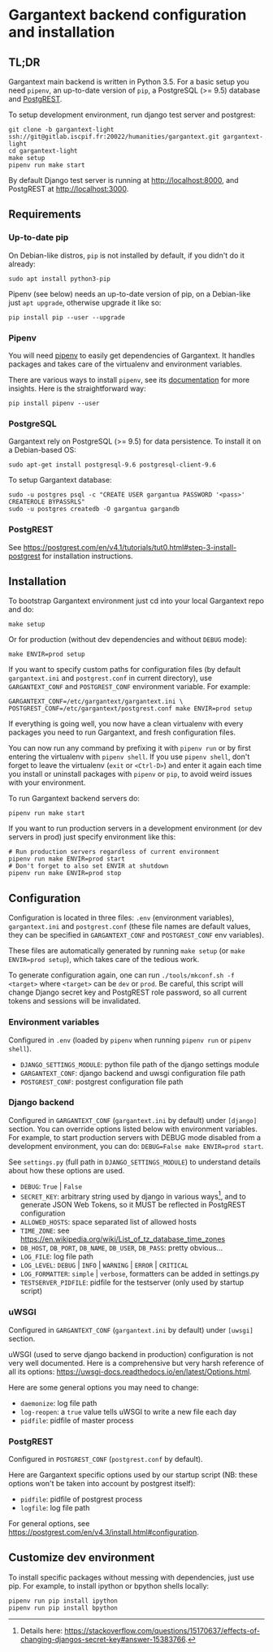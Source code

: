 # Gargantext backend configuration and installation

## TL;DR

Gargantext main backend is written in Python 3.5. For a basic setup you need
`pipenv`, an up-to-date version of `pip`, a PostgreSQL (>= 9.5) database and
[PostgREST](https://postgrest.com/).

To setup development environment, run django test server and postgrest:

    git clone -b gargantext-light ssh://git@gitlab.iscpif.fr:20022/humanities/gargantext.git gargantext-light
    cd gargantext-light
    make setup
    pipenv run make start

By default Django test server is running at <http://localhost:8000>, and
PostgREST at <http://localhost:3000>.


## Requirements

### Up-to-date pip

On Debian-like distros, `pip` is not installed by default, if you didn't do it
already:

    sudo apt install python3-pip

Pipenv (see below) needs an up-to-date version of pip, on a Debian-like just
`apt upgrade`, otherwise upgrade it like so:

    pip install pip --user --upgrade

### Pipenv

You will need [pipenv][1] to easily get dependencies of Gargantext.
It handles packages and takes care of the virtualenv and environment variables.

There are various ways to install `pipenv`, see its [documentation][2] for more
insights. Here is the straightforward way:

    pip install pipenv --user

[1]: https://github.com/kennethreitz/pipenv
[2]: https://docs.pipenv.org/


### PostgreSQL

Gargantext rely on PostgreSQL (>= 9.5) for data persistence. To install it
on a Debian-based OS:

    sudo apt-get install postgresql-9.6 postgresql-client-9.6

To setup Gargantext database:

    sudo -u postgres psql -c "CREATE USER gargantua PASSWORD '<pass>' CREATEROLE BYPASSRLS"
    sudo -u postgres createdb -O gargantua gargandb

### PostgREST

See <https://postgrest.com/en/v4.1/tutorials/tut0.html#step-3-install-postgrest>
for installation instructions.


## Installation

To bootstrap Gargantext environment just cd into your local Gargantext repo and
do:

    make setup

Or for production (without dev dependencies and without `DEBUG` mode):

    make ENVIR=prod setup

If you want to specify custom paths for configuration files (by default
`gargantext.ini` and `postgrest.conf` in current directory), use `GARGANTEXT_CONF`
and `POSTGREST_CONF` environment variable. For example:

    GARGANTEXT_CONF=/etc/gargantext/gargantext.ini \
    POSTGREST_CONF=/etc/gargantext/postgrest.conf make ENVIR=prod setup

If everything is going well, you now have a clean virtualenv with every
packages you need to run Gargantext, and fresh configuration files.

You can now run any command by prefixing it with `pipenv run` or by first
entering the virtualenv with `pipenv shell`. If you use `pipenv shell`, don't
forget to leave the virtualenv (`exit` or `<Ctrl-D>`) and enter it again each
time you install or uninstall packages with `pipenv` or `pip`, to avoid weird
issues with your environment.

To run Gargantext backend servers do:

    pipenv run make start

If you want to run production servers in a development environment (or dev
servers in prod) just specify environment like this:

    # Run production servers regardless of current environment
    pipenv run make ENVIR=prod start
    # Don't forget to also set ENVIR at shutdown
    pipenv run make ENVIR=prod stop


## Configuration

Configuration is located in three files: `.env` (environment variables),
`gargantext.ini` and `postgrest.conf` (these file names are default values,
they can be specified in `GARGANTEXT_CONF` and `POSTGREST_CONF` env variables).

These files are automatically generated by running `make setup` (or
`make ENVIR=prod setup`), which takes care of the tedious work.

To generate configuration again, one can run `./tools/mkconf.sh -f <target>`
where `<target>` can be `dev` or `prod`. Be careful, this script will change
Django secret key and PostgREST role password, so all current tokens and
sessions will be invalidated.

### Environment variables

Configured in `.env` (loaded by `pipenv` when running `pipenv run` or
`pipenv shell`).

* `DJANGO_SETTINGS_MODULE`: python file path of the django settings module
* `GARGANTEXT_CONF`: django backend and uwsgi configuration file path
* `POSTGREST_CONF`: postgrest configuration file path

### Django backend

Configured in `GARGANTEXT_CONF` (`gargantext.ini` by default) under `[django]`
section. You can override options listed below with environment variables. For
example, to start production servers with DEBUG mode disabled from a
development environment, you can do: `DEBUG=False make ENVIR=prod start`.

See `settings.py` (full path in `DJANGO_SETTINGS_MODULE`) to understand details
about how these options are used.

* `DEBUG`: `True` | `False`
* `SECRET_KEY`: arbitrary string used by django in various ways[^1], and to
  generate JSON Web Tokens, so it MUST be reflected in PostgREST configuration
* `ALLOWED_HOSTS`: space separated list of allowed hosts
* `TIME_ZONE`: see <https://en.wikipedia.org/wiki/List_of_tz_database_time_zones>
* `DB_HOST`, `DB_PORT`, `DB_NAME`, `DB_USER`, `DB_PASS`: pretty obvious...
* `LOG_FILE`: log file path
* `LOG_LEVEL`: `DEBUG` | `INFO` | `WARNING` | `ERROR` | `CRITICAL`
* `LOG_FORMATTER`: `simple` | `verbose`, formatters can be added in settings.py
* `TESTSERVER_PIDFILE`: pidfile for the testserver (only used by startup script)

[^1]: Details here: <https://stackoverflow.com/questions/15170637/effects-of-changing-djangos-secret-key#answer-15383766>.

### uWSGI

Configured in `GARGANTEXT_CONF` (`gargantext.ini` by default) under `[uwsgi]`
section.

uWSGI (used to serve django backend in production) configuration is not very
well documented. Here is a comprehensive but very harsh reference of all its
options: <https://uwsgi-docs.readthedocs.io/en/latest/Options.html>.

Here are some general options you may need to change:

* `daemonize`: log file path
* `log-reopen`: a `true` value tells uWSGI to write a new file each day
* `pidfile`: pidfile of master process

### PostgREST

Configured in `POSTGREST_CONF` (`postgrest.conf` by default).

Here are Gargantext specific options used by our startup script (NB: these
options won't be taken into account by postgrest itself):

* `pidfile`: pidfile of postgrest process
* `logfile`: log file path

For general options, see <https://postgrest.com/en/v4.3/install.html#configuration>.


## Customize dev environment

To install specific packages without messing with dependencies, just use pip.
For example, to install ipython or bpython shells locally:

    pipenv run pip install ipython
    pipenv run pip install bpython
